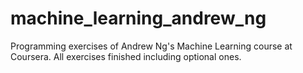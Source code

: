 # machine_learning_andrew_ng

Programming exercises of Andrew Ng's Machine Learning course at Coursera. All exercises finished including optional ones.
